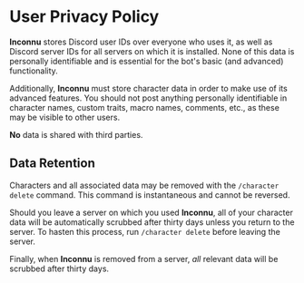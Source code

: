 # User Privacy Policy

**Inconnu** stores Discord user IDs over everyone who uses it, as well as Discord server IDs for all servers on which it is installed. None of this data is personally identifiable and is essential for the bot's basic (and advanced) functionality.

Additionally, **Inconnu** must store character data in order to make use of its advanced features. You should not post anything personally identifiable in character names, custom traits, macro names, comments, etc., as these may be visible to other users.

**No** data is shared with third parties.

## Data Retention

Characters and all associated data may be removed with the `/character delete` command. This command is instantaneous and cannot be reversed.

Should you leave a server on which you used **Inconnu**, all of your character data will be automatically scrubbed after thirty days unless you return to the server. To hasten this process, run `/character delete` before leaving the server.

Finally, when **Inconnu** is removed from a server, *all* relevant data will be scrubbed after thirty days.
